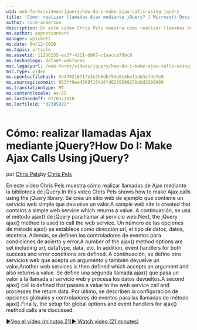 ```yaml
---
uid: web-forms/videos/jquery/how-do-i-make-ajax-calls-using-jquery
title: 'Cómo: realizar llamadas Ajax mediante jQuery? | Microsoft Docs'
author: rick-anderson
description: En este vídeo Chris Pels muestra cómo realizar llamadas de Ajax mediante la biblioteca de jQuery. Se crea un sitio web de ejemplo que contiene un servicio web simple que devuelve...
ms.author: aspnetcontent
manager: wpickett
ms.date: 04/12/2010
ms.topic: article
ms.assetid: 112b6255-ec37-4311-b967-c1aacce78bc8
ms.technology: dotnet-webforms
msc.legacyurl: /web-forms/videos/jquery/how-do-i-make-ajax-calls-using-jquery
msc.type: video
ms.openlocfilehash: 5e47921071fe3e7b0dbf94b814befadd3cf4e7e0
ms.sourcegitcommit: 953ff9ea4369f154d6fd0239599279ddd3280009
ms.translationtype: MT
ms.contentlocale: es-ES
ms.lasthandoff: 07/03/2018
ms.locfileid: "37385922"
---
```

<a name="how-do-i-make-ajax-calls-using-jquery"></a><span data-ttu-id="de704-105">Cómo: realizar llamadas Ajax mediante jQuery?</span><span class="sxs-lookup"><span data-stu-id="de704-105">How Do I: Make Ajax Calls Using jQuery?</span></span>
====================
<span data-ttu-id="de704-106">por [Chris Pels](https://twitter.com/chrispels)</span><span class="sxs-lookup"><span data-stu-id="de704-106">by [Chris Pels](https://twitter.com/chrispels)</span></span>

<span data-ttu-id="de704-107">En este vídeo Chris Pels muestra cómo realizar llamadas de Ajax mediante la biblioteca de jQuery.</span><span class="sxs-lookup"><span data-stu-id="de704-107">In this video Chris Pels shows how to make Ajax calls using the jQuery library.</span></span> <span data-ttu-id="de704-108">Se crea un sitio web de ejemplo que contiene un servicio web simple que devuelve un valor.</span><span class="sxs-lookup"><span data-stu-id="de704-108">A sample web site is created that contains a simple web service which returns a value.</span></span> <span data-ttu-id="de704-109">A continuación, se usa el método ajax() de jQuery para llamar al servicio web.</span><span class="sxs-lookup"><span data-stu-id="de704-109">Next, the jQuery ajax() method is used to call the web service.</span></span> <span data-ttu-id="de704-110">Un número de las opciones de método ajax() se establece como dirección url, el tipo de datos, datos, etcetera. Además, se definen los controladores de eventos para condiciones de acierto y error.</span><span class="sxs-lookup"><span data-stu-id="de704-110">A number of the ajax() method options are set including url, dataType, data, etc. In addition, event handlers for both success and error conditions are defined.</span></span> <span data-ttu-id="de704-111">A continuación, se define otro servicios web que acepta un argumento y también devuelve un valor.</span><span class="sxs-lookup"><span data-stu-id="de704-111">Another web services is then defined which accepts an argument and also returns a value.</span></span> <span data-ttu-id="de704-112">Se define una segunda llamada ajax() que pasa un valor a la llamada al servicio web y procesa los datos devueltos.</span><span class="sxs-lookup"><span data-stu-id="de704-112">A second ajax() call is defined that passes a value to the web service call and processes the return data.</span></span> <span data-ttu-id="de704-113">Por último, se describen la configuración de opciones globales y controladores de eventos para las llamadas de método ajax().</span><span class="sxs-lookup"><span data-stu-id="de704-113">Finally, the setup for global options and event handlers for ajax() method calls are discussed.</span></span>

[<span data-ttu-id="de704-114">&#9654;Vea el vídeo (minutos 21)</span><span class="sxs-lookup"><span data-stu-id="de704-114">&#9654; Watch video (21 minutes)</span></span>](https://channel9.msdn.com/Blogs/ASP-NET-Site-Videos/how-do-i-make-ajax-calls-using-jquery)
